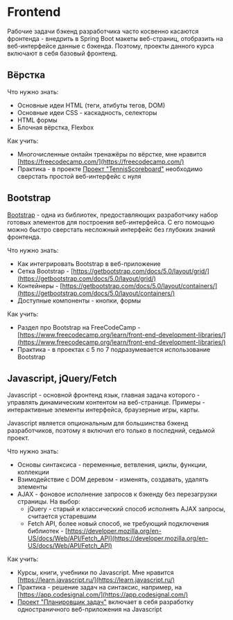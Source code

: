 # Frontend

Рабочие задачи бэкенд разработчика часто косвенно касаются фронтенда - внедрить в Spring Boot макеты веб-страниц, отобразить на веб-интерфейсе данные с бэкенда. Поэтому, проекты данного курса включают в себя базовый фронтенд.

## Вёрстка

Что нужно знать:
- Основные идеи HTML (теги, атибуты тегов, DOM)
- Основные идеи CSS - каскадность, селекторы
- HTML формы
- Блочная вёрстка, Flexbox

Как учить:
- Многочисленные онлайн тренажёры по вёрстке, мне нравится [https://freecodecamp.com/](https://freecodecamp.com/)
- Практика - в проекте [Проект "TennisScoreboard"](../../Projects/TennisScoreboard/index.md) необходимо сверстать простой веб-интерфейс с нуля

## Bootstrap

[Bootstrap](https://getbootstrap.com/docs/5.0/getting-started/introduction/) - одна из библиотек, предоставляющих разработчику набор готовых элементов для построения веб-интерфейса. С его помощью можно быстро сверстать несложный интерфейс без глубоких знаний фронтенда. 

Что нужно знать:
- Как интегрировать Bootstrap в веб-приложение
- Сетка Bootstrap - [https://getbootstrap.com/docs/5.0/layout/grid/](https://getbootstrap.com/docs/5.0/layout/grid/)
- Контейнеры - [https://getbootstrap.com/docs/5.0/layout/containers/](https://getbootstrap.com/docs/5.0/layout/containers/)
- Доступные компоненты - кнопки, формы

Как учить:
- Раздел про Bootstrap на FreeCodeCamp - [https://www.freecodecamp.org/learn/front-end-development-libraries/](https://www.freecodecamp.org/learn/front-end-development-libraries/)
- Практика - в проектах c 5 по 7 подразумевается использование Bootstrap

## Javascript, jQuery/Fetch

Javascript - основной фронтенд язык, главная задача которого - управлять динамическим контентом на веб-странице. Примеры - интерактивные элементы интерфейса, браузерные игры, карты.

Javascript является опциональным для большинства бэкенд разработчиков, поэтому я включил его только в последний, седьмой проект.

Что нужно знать:
- Основы синтаксиса - переменные, ветвления, циклы, функции, коллекции
- Взимодействие с DOM деревом - изменять, создавать, удалять элементы
- AJAX - фоновое исполнение запросов к бэкенду без перезагрузки страницы. На выбор:
  - jQuery - старый и классический способ исполнять AJAX запросы, считается устаревшим
  - Fetch API, более новый способ, не требующий подключения библиотек - [https://developer.mozilla.org/en-US/docs/Web/API/Fetch_API](https://developer.mozilla.org/en-US/docs/Web/API/Fetch_API)

Как учить:
- Курсы, книги, учебники по Javascript. Мне нравится [https://learn.javascript.ru/](https://learn.javascript.ru/)
- Практика - решение задач на синтаксис, например, на [https://app.codesignal.com/](https://app.codesignal.com/)
- [Проект "Планировщик задач"](../../Projects/TaskTracker/index.md) включает в себя разработку одностраничного веб-приложения на Javascript
